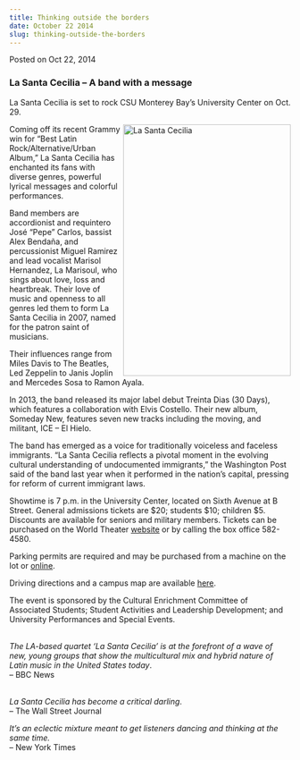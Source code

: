 ```yaml
---
title: Thinking outside the borders
date: October 22 2014
slug: thinking-outside-the-borders
---
```


 



<span class="date">Posted on Oct 22, 2014    </span>
<h3>La Santa Cecilia &#x2013; A band with a message</h3>
<p>La Santa Cecilia is set to rock CSU Monterey Bay&#x2019;s University
Center on Oct. 29.</p>
<p><img alt="La Santa Cecilia" src="https://news.csumb.edu/sites/default/files/65/attachments/news/images/la_santa_cecilia.jpg" style="width:300px; height:450px; float:right">Coming off its
recent Grammy win for &#x201C;Best Latin Rock/Alternative/Urban Album,&#x201D; La
Santa Cecilia has enchanted its fans with diverse genres, powerful
lyrical messages and colorful performances.</img></p>
<p>Band members are accordionist and requintero Jos&#xE9; &#x201C;Pepe&#x201D; Carlos,
bassist Alex Benda&#xF1;a, and percussionist Miguel Ramirez and lead
vocalist Marisol Hernandez, La Marisoul, who sings about love, loss
and heartbreak. Their love of music and openness to all genres led
them to form La Santa Cecilia in 2007, named for the patron saint
of musicians.</p>
<p>Their influences range from Miles Davis to The Beatles, Led
Zeppelin to Janis Joplin and Mercedes Sosa to Ramon Ayala.</p>
<p>In 2013, the band released its major label debut Treinta Dias
(30 Days), which features a collaboration with Elvis Costello.
Their new album, Someday New, features seven new tracks including
the moving, and militant, ICE &#x2013; El Hielo.</p>
<p>The band has emerged as a voice for traditionally voiceless and
faceless immigrants. &#x201C;La Santa Cecilia reflects a pivotal moment in
the evolving cultural understanding of undocumented immigrants,&#x201D;
the Washington Post said of the band last year when it performed in
the nation&#x2019;s capital, pressing for reform of current immigrant
laws.</p>
<p>Showtime is 7 p.m. in the University Center, located on Sixth
Avenue at B Street. General admissions tickets are $20; students
$10; children $5. Discounts are available for seniors and military
members. Tickets can be purchased on the World Theater <a href="https://worldtheater.csumb.edu" rel="nofollow">website</a>&#xA0;or
by calling the box office 582-4580.</p>
<p>Parking permits are required and may be purchased from a machine
on the lot or <a href="https://parking.csumb.edu/buy-permit" rel="nofollow">online</a>.</p>
<p>Driving directions and a campus map are available <a href="https://csumb.edu/maps" rel="nofollow">here</a>.</p>
<p>The event is sponsored by the Cultural Enrichment Committee of
Associated Students; Student Activities and Leadership Development;
and University Performances and Special Events.</p>
<p><br>
<em>The LA-based quartet &#x2018;La Santa Cecilia&#x2019; is at the forefront of
a wave of new, young groups that show the multicultural mix and
hybrid nature of Latin music in the United States today</em>.<br>
&#x2013; BBC News</br></br></p>
<p><em>La Santa Cecilia has become a critical darling</em>.<br>
&#x2013; The Wall Street Journal</br></p>
<p><em>It&#x2019;s an eclectic mixture meant to get listeners dancing and
thinking at the same time.</em><br>
&#x2013; New York Times</br></p>
<p><br>
&#xA0;</br></p>

```
